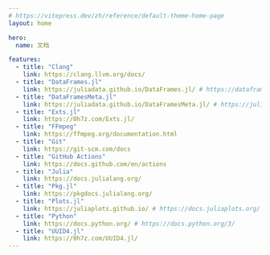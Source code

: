 ```yaml
---
# https://vitepress.dev/zh/reference/default-theme-home-page
layout: home

hero:
  name: 文档

features:
  - title: "Clang"
    link: https://clang.llvm.org/docs/
  - title: "DataFrames.jl"
    link: https://juliadata.github.io/DataFrames.jl/ # https://dataframes.juliadata.org/
  - title: "DataFramesMeta.jl"
    link: https://juliadata.github.io/DataFramesMeta.jl/ # https://juliadata.org/DataFramesMeta.jl/
  - title: "Exts.jl"
    link: https://0h7z.com/Exts.jl/
  - title: "FFmpeg"
    link: https://ffmpeg.org/documentation.html
  - title: "Git"
    link: https://git-scm.com/docs
  - title: "GitHub Actions"
    link: https://docs.github.com/en/actions
  - title: "Julia"
    link: https://docs.julialang.org/
  - title: "Pkg.jl"
    link: https://pkgdocs.julialang.org/
  - title: "Plots.jl"
    link: https://juliaplots.github.io/ # https://docs.juliaplots.org/
  - title: "Python"
    link: https://docs.python.org/ # https://docs.python.org/3/
  - title: "UUID4.jl"
    link: https://0h7z.com/UUID4.jl/
---
```



